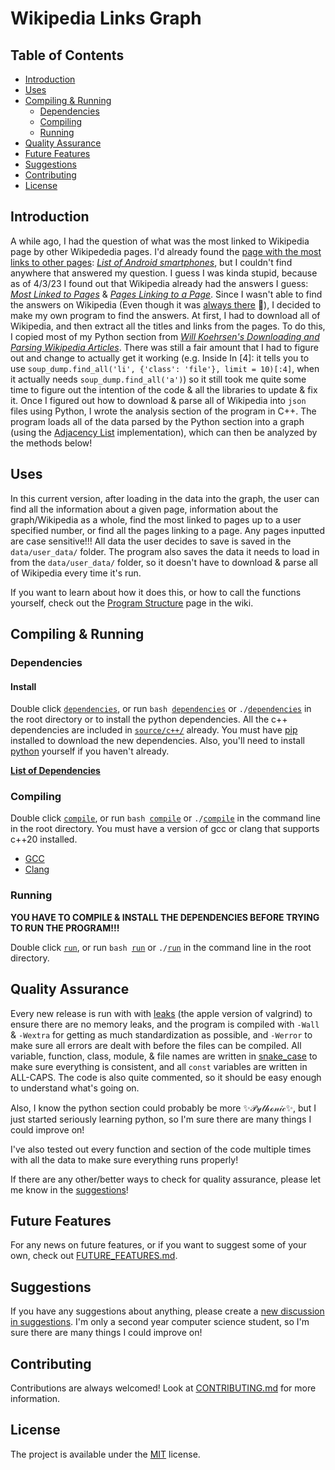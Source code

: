 # Wikipedia Links Graph

## Table of Contents

- [Introduction](#introduction)
- [Uses](#uses)
- [Compiling & Running](#compiling--running)
    - [Dependencies](#dependencies)
    - [Compiling](#compiling)
    - [Running](#running)
- [Quality Assurance](#quality-assurance)
- [Future Features](#future-features)
- [Suggestions](#suggestions)
- [Contributing](#contributing)
- [License](#license)

## Introduction

A while ago, I had the question of what was the most linked to Wikipedia page by other Wikipededia pages. I'd already found the [page with the most links to other pages](https://en.wikipedia.org/wiki/Wikipedia:Articles_with_the_most_references): [*List of Android smartphones*](https://en.wikipedia.org/wiki/List_of_Android_smartphones), but I couldn't find anywhere that answered my question. I guess I was kinda stupid, because as of 4/3/23 I found out that Wikipedia already had the answers I guess: [*Most Linked to Pages*](https://en.wikipedia.org/wiki/Special:MostLinkedPages) & [*Pages Linking to a Page*](https://en.wikipedia.org/wiki/Special:WhatLinksHere). Since I wasn't able to find the answers on Wikipedia (Even though it was [always there](https://en.wikipedia.org/wiki/Wikipedia:Wikipedia_records#Links) 🤦), I decided to make my own program to find the answers. At first, I had to download all of Wikipedia, and then extract all the titles and links from the pages. To do this, I copied most of my Python section from [*Will Koehrsen's Downloading and Parsing Wikipedia Articles*](https://github.com/WillKoehrsen/wikipedia-data-science/blob/master/notebooks/Downloading%20and%20Parsing%20Wikipedia%20Articles.ipynb). There was still a fair amount that I had to figure out and change to actually get it working (e.g. Inside In [4]: it tells you to use `soup_dump.find_all('li', {'class': 'file'}, limit = 10)[:4]`, when it actually needs `soup_dump.find_all('a')`) so it still took me quite some time to figure out the intention of the code & all the libraries to update & fix it. Once I figured out how to download & parse all of Wikipedia into `json` files using Python, I wrote the analysis section of the program in C++. The program loads all of the data parsed by the Python section into a graph (using the [Adjacency List](https://www.programiz.com/dsa/graph-adjacency-list) implementation), which can then be analyzed by the methods below!

## Uses

In this current version, after loading in the data into the graph, the user can find all the information about a given page, information about the graph/Wikipedia as a whole, find the most linked to pages up to a user specified number, or find all the pages linking to a page. Any pages inputted are case sensitive!!! All data the user decides to save is saved in the `data/user_data/` folder. The program also saves the data it needs to load in from the `data/user_data/` folder, so it doesn't have to download & parse all of Wikipedia every time it's run.

If you want to learn about how it does this, or how to call the functions yourself, check out the [Program Structure](https://github.com/Huckdirks/Wikipedia_Links_Graph/wiki/Program-Structure#c) page in the wiki.

## Compiling & Running

### Dependencies

#### Install

Double click [`dependencies`](../dependencies), or run `bash `[`dependencies`](../dependencies) or `./`[`dependencies`](../dependencies) in the root directory or to install the python dependencies. All the c++ dependencies are included in [`source/c++/`](../source/c%2B%2B/) already. You must have [pip](https://pip.pypa.io/en/stable/installation/) installed to download the new dependencies. Also, you'll need to install [python](https://www.python.org/downloads/) yourself if you haven't already.

**[List of Dependencies](DEPENDENCIES.md)**

### Compiling

Double click [`compile`](../compile), or run `bash `[`compile`](../compile) or `./`[`compile`](../compile) in the command line in the root directory. You must have a version of gcc or clang that supports c++20 installed.

- [GCC](https://gcc.gnu.org/)
- [Clang](https://clang.llvm.org/)

### Running

**YOU HAVE TO COMPILE & INSTALL THE DEPENDENCIES BEFORE TRYING TO RUN THE PROGRAM!!!**

Double click [`run`](../run), or run `bash `[`run`](../run) or `./`[`run`](../run) in the command line in the root directory.

## Quality Assurance
Every new release is run with with [leaks](https://developer.apple.com/library/archive/documentation/Performance/Conceptual/ManagingMemory/Articles/FindingLeaks.html) (the apple version of valgrind) to ensure there are no memory leaks, and the program is compiled with `-Wall` & `-Wextra` for getting as much standardization as possible, and `-Werror` to make sure all errors are dealt with before the files can be compiled. All variable, function, class, module, & file names are written in [snake_case](https://en.wikipedia.org/wiki/Snake_case) to make sure everything is consistent, and all `const` variables are written in ALL-CAPS. The code is also quite commented, so it should be easy enough to understand what's going on.

Also, I know the python section could probably be more ✨𝒫𝓎𝓉𝒽ℴ𝓃𝒾𝒸✨, but I just started seriously learning python, so I'm sure there are many things I could improve on!

I've also tested out every function and section of the code multiple times with all the data to make sure everything runs properly!

If there are any other/better ways to check for quality assurance, please let me know in the [suggestions](https://github.com/Huckdirks/Wikipedia_Links_Graph/discussions/new?category=suggestions)!

## Future Features

For any news on future features, or if you want to suggest some of your own, check out [FUTURE_FEATURES.md](FUTURE_FEATURES.md).

## Suggestions

If you have any suggestions about anything, please create a [new discussion in suggestions](https://github.com/Huckdirks/Wikipedia_Graph/discussions/new?category=suggestions). I'm only a second year computer science student, so I'm sure there are many things I could improve on!

## Contributing

Contributions are always welcomed! Look at [CONTRIBUTING.md](CONTRIBUTING.md) for more information.

## License

The project is available under the [MIT](https://opensource.org/licenses/MIT) license.
